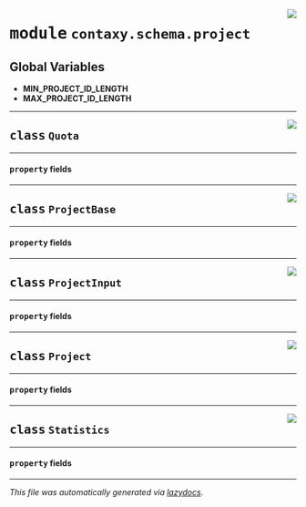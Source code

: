<!-- markdownlint-disable -->

<a href="https://github.com/ml-tooling/contaxy/blob/main/backend/src/contaxy/schema/project.py#L0"><img align="right" style="float:right;" src="https://img.shields.io/badge/-source-cccccc?style=flat-square"></a>

# <kbd>module</kbd> `contaxy.schema.project`




**Global Variables**
---------------
- **MIN_PROJECT_ID_LENGTH**
- **MAX_PROJECT_ID_LENGTH**


---

<a href="https://github.com/ml-tooling/contaxy/blob/main/backend/src/contaxy/schema/project.py#L22"><img align="right" style="float:right;" src="https://img.shields.io/badge/-source-cccccc?style=flat-square"></a>

## <kbd>class</kbd> `Quota`





---

#### <kbd>property</kbd> fields








---

<a href="https://github.com/ml-tooling/contaxy/blob/main/backend/src/contaxy/schema/project.py#L73"><img align="right" style="float:right;" src="https://img.shields.io/badge/-source-cccccc?style=flat-square"></a>

## <kbd>class</kbd> `ProjectBase`





---

#### <kbd>property</kbd> fields








---

<a href="https://github.com/ml-tooling/contaxy/blob/main/backend/src/contaxy/schema/project.py#L80"><img align="right" style="float:right;" src="https://img.shields.io/badge/-source-cccccc?style=flat-square"></a>

## <kbd>class</kbd> `ProjectInput`





---

#### <kbd>property</kbd> fields








---

<a href="https://github.com/ml-tooling/contaxy/blob/main/backend/src/contaxy/schema/project.py#L84"><img align="right" style="float:right;" src="https://img.shields.io/badge/-source-cccccc?style=flat-square"></a>

## <kbd>class</kbd> `Project`





---

#### <kbd>property</kbd> fields








---

<a href="https://github.com/ml-tooling/contaxy/blob/main/backend/src/contaxy/schema/project.py#L96"><img align="right" style="float:right;" src="https://img.shields.io/badge/-source-cccccc?style=flat-square"></a>

## <kbd>class</kbd> `Statistics`





---

#### <kbd>property</kbd> fields










---

_This file was automatically generated via [lazydocs](https://github.com/ml-tooling/lazydocs)._
